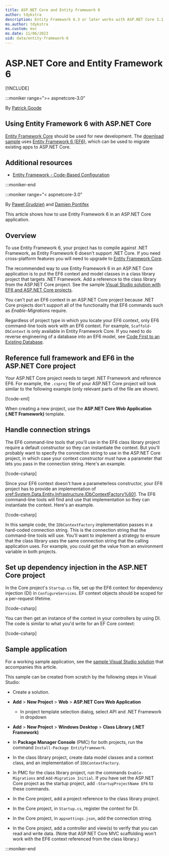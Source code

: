 ```yaml
---
title: ASP.NET Core and Entity Framework 6
author: tdykstra
description: Entity Framework 6.3 or later works with ASP.NET Core 3.1 or later.
ms.author: tdykstra
ms.custom: mvc
ms.date: 11/06/2023
uid: data/entity-framework-6
---
```

# ASP.NET Core and Entity Framework 6

[!INCLUDE[](~/includes/not-latest-version.md)]

:::moniker range=">= aspnetcore-3.0"

By [Patrick Goode](https://github.com/attrib75)

## Using Entity Framework 6 with ASP.NET Core

[Entity Framework Core](/ef/) should be used for new development. The [download sample](https://github.com/dotnet/AspNetCore.Docs/tree/main/aspnetcore/data/entity-framework-6/3.xsample) uses [Entity Framework 6 (EF6)](/ef/ef6), which can be used to migrate existing apps to ASP.NET Core.

## Additional resources

* [Entity Framework - Code-Based Configuration](/ef/ef6/fundamentals/configuring/code-based)

:::moniker-end

:::moniker range="< aspnetcore-3.0"

By [Paweł Grudzień](https://github.com/pgrudzien12) and [Damien Pontifex](https://github.com/DamienPontifex)

This article shows how to use Entity Framework 6 in an ASP.NET Core application.

## Overview

To use Entity Framework 6, your project has to compile against .NET Framework, as Entity Framework 6 doesn't support .NET Core. If you need cross-platform features you will need to upgrade to [Entity Framework Core](/ef/).

The recommended way to use Entity Framework 6 in an ASP.NET Core application is to put the EF6 context and model classes in a class library project that targets .NET Framework. Add a reference to the class library from the ASP.NET Core project. See the sample [Visual Studio solution with EF6 and ASP.NET Core projects](https://github.com/dotnet/AspNetCore.Docs/tree/main/aspnetcore/data/entity-framework-6/sample/).

You can't put an EF6 context in an ASP.NET Core project because .NET Core projects don't support all of the functionality that EF6 commands such as *Enable-Migrations* require.

Regardless of project type in which you locate your EF6 context, only EF6 command-line tools work with an EF6 context. For example, `Scaffold-DbContext` is only available in Entity Framework Core. If you need to do reverse engineering of a database into an EF6 model, see [Code First to an Existing Database](/ef/ef6/modeling/code-first/workflows/existing-database).

## Reference full framework and EF6 in the ASP.NET Core project

Your ASP.NET Core project needs to target .NET Framework and reference EF6. For example, the `.csproj` file of your ASP.NET Core project will look similar to the following example (only relevant parts of the file are shown).

[!code-xml[](entity-framework-6/sample/MVCCore/MVCCore.csproj?range=3-9&highlight=2)]

When creating a new project, use the **ASP.NET Core Web Application (.NET Framework)** template.

## Handle connection strings

The EF6 command-line tools that you'll use in the EF6 class library project require a default constructor so they can instantiate the context. But you'll probably want to specify the connection string to use in the ASP.NET Core project, in which case your context constructor must have a parameter that lets you pass in the connection string. Here's an example.

[!code-csharp[](entity-framework-6/sample/EF6/SchoolContext.cs?name=snippet_Constructor)]

Since your EF6 context doesn't have a parameterless constructor, your EF6 project has to provide an implementation of <xref:System.Data.Entity.Infrastructure.IDbContextFactory%601>. The EF6 command-line tools will find and use that implementation so they can instantiate the context. Here's an example.

[!code-csharp[](entity-framework-6/sample/EF6/SchoolContextFactory.cs?name=snippet_IDbContextFactory)]

In this sample code, the `IDbContextFactory` implementation passes in a hard-coded connection string. This is the connection string that the command-line tools will use. You'll want to implement a strategy to ensure that the class library uses the same connection string that the calling application uses. For example, you could get the value from an environment variable in both projects.

## Set up dependency injection in the ASP.NET Core project

In the Core project's `Startup.cs` file, set up the EF6 context for dependency injection (DI) in `ConfigureServices`. EF context objects should be scoped for a per-request lifetime.

[!code-csharp[](entity-framework-6/sample/MVCCore/Startup.cs?name=snippet_ConfigureServices&highlight=5)]

You can then get an instance of the context in your controllers by using DI. The code is similar to what you'd write for an EF Core context:

[!code-csharp[](entity-framework-6/sample/MVCCore/Controllers/StudentsController.cs?name=snippet_ContextInController)]

## Sample application

For a working sample application, see the [sample Visual Studio solution](https://github.com/dotnet/AspNetCore.Docs/tree/main/aspnetcore/data/entity-framework-6/sample/) that accompanies this article.

This sample can be created from scratch by the following steps in Visual Studio:

* Create a solution.

* **Add** > **New Project** > **Web** > **ASP.NET Core Web Application**
  * In project template selection dialog, select API and .NET Framework in dropdown

* **Add** > **New Project** > **Windows Desktop** > **Class Library (.NET Framework)**

* In **Package Manager Console** (PMC) for both projects, run the command `Install-Package Entityframework`.

* In the class library project, create data model classes and a context class, and an implementation of `IDbContextFactory`.

* In PMC for the class library project, run the commands `Enable-Migrations` and `Add-Migration Initial`. If you have set the ASP.NET Core project as the startup project, add `-StartupProjectName EF6` to these commands.

* In the Core project, add a project reference to the class library project.

* In the Core project, in `Startup.cs`, register the context for DI.

* In the Core project, in `appsettings.json`, add the connection string.

* In the Core project, add a controller and view(s) to verify that you can read and write data. (Note that ASP.NET Core MVC scaffolding won't work with the EF6 context referenced from the class library.)

:::moniker-end
